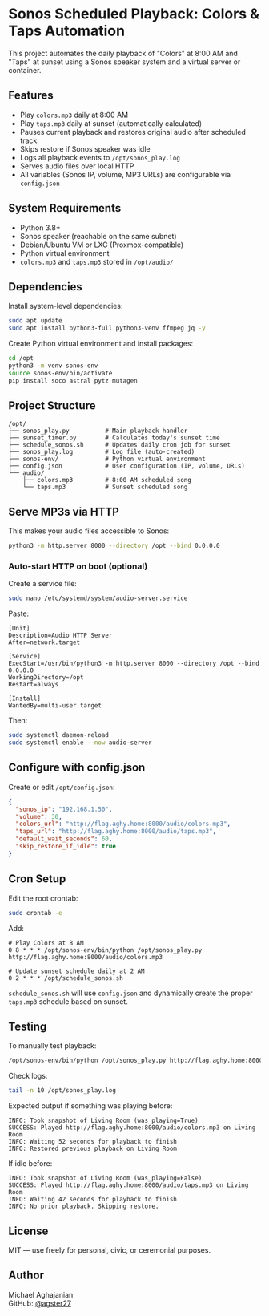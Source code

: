 # Sonos Scheduled Playback: Colors & Taps Automation

This project automates the daily playback of "Colors" at 8:00 AM and "Taps" at sunset using a Sonos speaker system and a virtual server or container.

## Features

- Play `colors.mp3` daily at 8:00 AM
- Play `taps.mp3` daily at sunset (automatically calculated)
- Pauses current playback and restores original audio after scheduled track
- Skips restore if Sonos speaker was idle
- Logs all playback events to `/opt/sonos_play.log`
- Serves audio files over local HTTP
- All variables (Sonos IP, volume, MP3 URLs) are configurable via `config.json`

## System Requirements

- Python 3.8+
- Sonos speaker (reachable on the same subnet)
- Debian/Ubuntu VM or LXC (Proxmox-compatible)
- Python virtual environment
- `colors.mp3` and `taps.mp3` stored in `/opt/audio/`

## Dependencies

Install system-level dependencies:

```bash
sudo apt update
sudo apt install python3-full python3-venv ffmpeg jq -y
```

Create Python virtual environment and install packages:

```bash
cd /opt
python3 -m venv sonos-env
source sonos-env/bin/activate
pip install soco astral pytz mutagen
```

## Project Structure

```
/opt/
├── sonos_play.py          # Main playback handler
├── sunset_timer.py        # Calculates today's sunset time
├── schedule_sonos.sh      # Updates daily cron job for sunset
├── sonos_play.log         # Log file (auto-created)
├── sonos-env/             # Python virtual environment
├── config.json            # User configuration (IP, volume, URLs)
└── audio/
    ├── colors.mp3         # 8:00 AM scheduled song
    └── taps.mp3           # Sunset scheduled song
```

## Serve MP3s via HTTP

This makes your audio files accessible to Sonos:

```bash
python3 -m http.server 8000 --directory /opt --bind 0.0.0.0
```

### Auto-start HTTP on boot (optional)

Create a service file:

```bash
sudo nano /etc/systemd/system/audio-server.service
```

Paste:

```
[Unit]
Description=Audio HTTP Server
After=network.target

[Service]
ExecStart=/usr/bin/python3 -m http.server 8000 --directory /opt --bind 0.0.0.0
WorkingDirectory=/opt
Restart=always

[Install]
WantedBy=multi-user.target
```

Then:

```bash
sudo systemctl daemon-reload
sudo systemctl enable --now audio-server
```

## Configure with config.json

Create or edit `/opt/config.json`:

```json
{
  "sonos_ip": "192.168.1.50",
  "volume": 30,
  "colors_url": "http://flag.aghy.home:8000/audio/colors.mp3",
  "taps_url": "http://flag.aghy.home:8000/audio/taps.mp3",
  "default_wait_seconds": 60,
  "skip_restore_if_idle": true
}
```

## Cron Setup

Edit the root crontab:

```bash
sudo crontab -e
```

Add:

```
# Play Colors at 8 AM
0 8 * * * /opt/sonos-env/bin/python /opt/sonos_play.py http://flag.aghy.home:8000/audio/colors.mp3

# Update sunset schedule daily at 2 AM
0 2 * * * /opt/schedule_sonos.sh
```

`schedule_sonos.sh` will use `config.json` and dynamically create the proper `taps.mp3` schedule based on sunset.

## Testing

To manually test playback:

```bash
/opt/sonos-env/bin/python /opt/sonos_play.py http://flag.aghy.home:8000/audio/colors.mp3
```

Check logs:

```bash
tail -n 10 /opt/sonos_play.log
```

Expected output if something was playing before:

```
INFO: Took snapshot of Living Room (was_playing=True)
SUCCESS: Played http://flag.aghy.home:8000/audio/colors.mp3 on Living Room
INFO: Waiting 52 seconds for playback to finish
INFO: Restored previous playback on Living Room
```

If idle before:

```
INFO: Took snapshot of Living Room (was_playing=False)
SUCCESS: Played http://flag.aghy.home:8000/audio/taps.mp3 on Living Room
INFO: Waiting 42 seconds for playback to finish
INFO: No prior playback. Skipping restore.
```

## License

MIT — use freely for personal, civic, or ceremonial purposes.

## Author

Michael Aghajanian  
GitHub: [@agster27](https://github.com/agster27)
